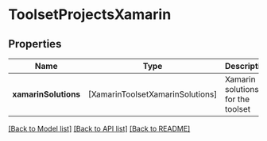 # ToolsetProjectsXamarin

## Properties
Name | Type | Description | Notes
------------ | ------------- | ------------- | -------------
**xamarinSolutions** | [XamarinToolsetXamarinSolutions] | Xamarin solutions for the toolset | 

[[Back to Model list]](../README.md#documentation-for-models) [[Back to API list]](../README.md#documentation-for-api-endpoints) [[Back to README]](../README.md)


